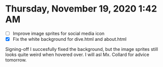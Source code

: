 # Thursday, November 19, 2020 1:42 AM
- [ ] Improve image sprites for social media icon
- [X] Fix the white background for dive.html and about.html

Signing-off I succesfully fixed the background, but the image sprites still looks quite weird when hovered over. I will asl Mx. Collard for advice tomorrow.